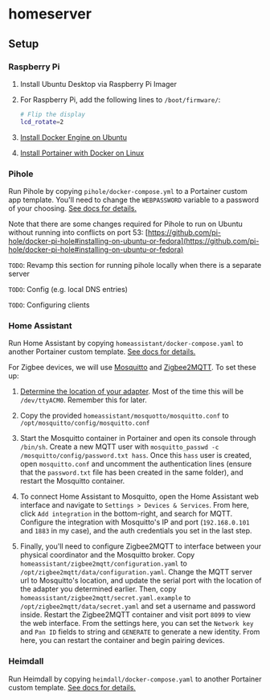 # homeserver

## Setup

### Raspberry Pi

1. Install Ubuntu Desktop via Raspberry Pi Imager

2. For Raspberry Pi, add the following lines to `/boot/firmware/`:
    ```bash
    # Flip the display
    lcd_rotate=2
    ```
    
3. [Install Docker Engine on Ubuntu](https://docs.docker.com/engine/install/ubuntu/)
    
4. [Install Portainer with Docker on Linux](https://docs.portainer.io/start/install/server/docker/linux)

### Pihole

Run Pihole by copying `pihole/docker-compose.yml` to a Portainer custom app template. You'll need to change the `WEBPASSWORD` variable to a password of your choosing.
[See docs for details.](https://github.com/pi-hole/docker-pi-hole#quick-start)

Note that there are some changes required for Pihole to run on Ubuntu without running into conflicts on port 53: [https://github.com/pi-hole/docker-pi-hole#installing-on-ubuntu-or-fedora](https://github.com/pi-hole/docker-pi-hole#installing-on-ubuntu-or-fedora)

`TODO`: Revamp this section for running pihole locally when there is a separate server

`TODO`: Config (e.g. local DNS entries)

`TODO`: Configuring clients

### Home Assistant

Run Home Assistant by copying `homeassistant/docker-compose.yaml` to another Portainer custom template.
[See docs for details.](https://www.home-assistant.io/installation/linux#docker-compose)

For Zigbee devices, we will use [Mosquitto](https://mosquitto.org/) and [Zigbee2MQTT](https://www.zigbee2mqtt.io/guide/installation/). To set these up:

1. [Determine the location of your adapter](https://www.zigbee2mqtt.io/guide/installation/01_linux.html#determine-location-of-the-adapter-and-checking-user-permissions). Most of the time this will be `/dev/ttyACM0`. Remember this for later.

2. Copy the provided `homeassistant/mosquotto/mosquitto.conf` to `/opt/mosquitto/config/mosquitto.conf`

3. Start the Mosquitto container in Portainer and open its console through `/bin/sh`. Create a new MQTT user with `mosquitto_passwd -c /mosquitto/config/password.txt hass`. Once this `hass` user is created, open `mosquitto.conf` and uncomment the authentication lines (ensure that the `password.txt` file has been created in the same folder), and restart the Mosquitto container.

4. To connect Home Assistant to Mosquitto, open the Home Assistant web interface and navigate to `Settings > Devices & Services`. From here, click `Add integration` in the bottom-right, and search for MQTT. Configure the integration with Mosquitto's IP and port (`192.168.0.101` and `1883` in my case), and the auth credentials you set in the last step.

5. Finally, you'll need to configure Zigbee2MQTT to interface between your physical coordinator and the Mosquitto broker. Copy `homeassistant/zigbee2mqtt/configuration.yaml` to `/opt/zigbee2mqtt/data/configuration.yaml`. Change the MQTT server url to Mosquitto's location, and update the serial port with the location of the adapter you determined earlier. Then, copy `homeassistant/zigbee2mqtt/secret.yaml.example` to `/opt/zigbee2mqtt/data/secret.yaml` and set a username and password inside. Restart the Zigbee2MQTT container and visit port `8099` to view the web interface. From the settings here, you can set the `Network key` and `Pan ID` fields to string and `GENERATE` to generate a new identity. From here, you can restart the container and begin pairing devices.

### Heimdall

Run Heimdall by copying `heimdall/docker-compose.yaml` to another Portainer custom template.
[See docs for details.](https://hub.docker.com/r/linuxserver/heimdall)
